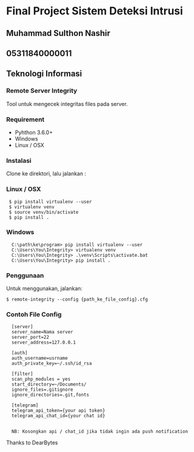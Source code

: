 # Final Project Sistem Deteksi Intrusi
## Muhammad Sulthon Nashir
## 05311840000011
## Teknologi Informasi

### Remote Server Integrity

Tool untuk mengecek integritas files pada server.

### Requirement
- Pyhthon 3.6.0+
- Windows
- Linux / OSX

### Instalasi
Clone ke direktori, lalu jalankan :

### Linux / OSX
```
 $ pip install virtualenv --user
 $ virtualenv venv      
 $ source venv/bin/activate   
 $ pip install .
```
### Windows
```
  C:\path\ke\program> pip install virtualenv --user
  C:\Users\You\Integrity> virtualenv venv
  C:\Users\You\Integrity> .\venv\Scripts\activate.bat
  C:\Users\You\Integrity> pip install .
```
### Penggunaan
Untuk menggunakan, jalankan:
```
$ remote-integrity --config {path_ke_file_config}.cfg
```
### Contoh File Config
 ```
   [server]
   server_name=Nama server
   server_port=22
   server_address=127.0.0.1
    
   [auth]
   auth_username=usrname
   auth_private_key=~/.ssh/id_rsa

   [filter]
   scan_php_modules = yes
   start_directory=~/Documents/
   ignore_files=.gitignore
   ignore_directories=.git,fonts
    
   [telegram]
   telegram_api_token={your api token}
   telegram_api_chat_id={your chat id}
    

   NB: Kosongkan api / chat_id jika tidak ingin ada push notification
```
Thanks to DearBytes
